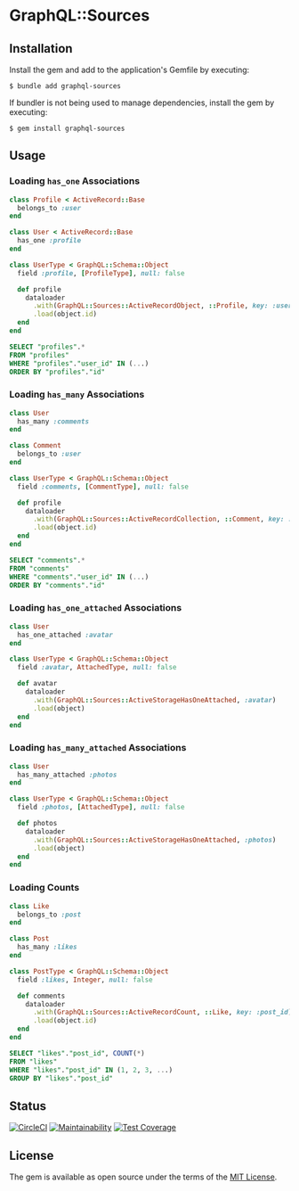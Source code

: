 # GraphQL::Sources

## Installation

Install the gem and add to the application's Gemfile by executing:

    $ bundle add graphql-sources

If bundler is not being used to manage dependencies, install the gem by executing:

    $ gem install graphql-sources

## Usage

### Loading `has_one` Associations

```ruby
class Profile < ActiveRecord::Base
  belongs_to :user
end
```

```ruby
class User < ActiveRecord::Base
  has_one :profile
end
```

```ruby
class UserType < GraphQL::Schema::Object
  field :profile, [ProfileType], null: false

  def profile
    dataloader
      .with(GraphQL::Sources::ActiveRecordObject, ::Profile, key: :user_id)
      .load(object.id)
  end
end
```

```sql
SELECT "profiles".*
FROM "profiles"
WHERE "profiles"."user_id" IN (...)
ORDER BY "profiles"."id"
```

### Loading `has_many` Associations

```ruby
class User
  has_many :comments
end
```

```ruby
class Comment
  belongs_to :user
end
```

```ruby
class UserType < GraphQL::Schema::Object
  field :comments, [CommentType], null: false

  def profile
    dataloader
      .with(GraphQL::Sources::ActiveRecordCollection, ::Comment, key: :user_id)
      .load(object.id)
  end
end
```

```sql
SELECT "comments".*
FROM "comments"
WHERE "comments"."user_id" IN (...)
ORDER BY "comments"."id"
```

### Loading `has_one_attached` Associations

```ruby
class User
  has_one_attached :avatar
end
```

```ruby
class UserType < GraphQL::Schema::Object
  field :avatar, AttachedType, null: false

  def avatar
    dataloader
      .with(GraphQL::Sources::ActiveStorageHasOneAttached, :avatar)
      .load(object)
  end
end
```

### Loading `has_many_attached` Associations

```ruby
class User
  has_many_attached :photos
end
```

```ruby
class UserType < GraphQL::Schema::Object
  field :photos, [AttachedType], null: false

  def photos
    dataloader
      .with(GraphQL::Sources::ActiveStorageHasOneAttached, :photos)
      .load(object)
  end
end
```

### Loading Counts

```ruby
class Like
  belongs_to :post
end
```

```ruby
class Post
  has_many :likes
end
```

```ruby
class PostType < GraphQL::Schema::Object
  field :likes, Integer, null: false

  def comments
    dataloader
      .with(GraphQL::Sources::ActiveRecordCount, ::Like, key: :post_id)
      .load(object.id)
  end
end
```

```sql
SELECT "likes"."post_id", COUNT(*)
FROM "likes"
WHERE "likes"."post_id" IN (1, 2, 3, ...)
GROUP BY "likes"."post_id"
```

## Status

[![CircleCI](https://circleci.com/gh/ksylvest/graphql-sources.svg?style=svg)](https://circleci.com/gh/ksylvest/rhino)
[![Maintainability](https://api.codeclimate.com/v1/badges/bc301cb72712637e67dd/maintainability)](https://codeclimate.com/github/ksylvest/graphql-sources/maintainability)
[![Test Coverage](https://api.codeclimate.com/v1/badges/bc301cb72712637e67dd/test_coverage)](https://codeclimate.com/github/ksylvest/graphql-sources/test_coverage)

## License

The gem is available as open source under the terms of the [MIT License](https://opensource.org/licenses/MIT).

